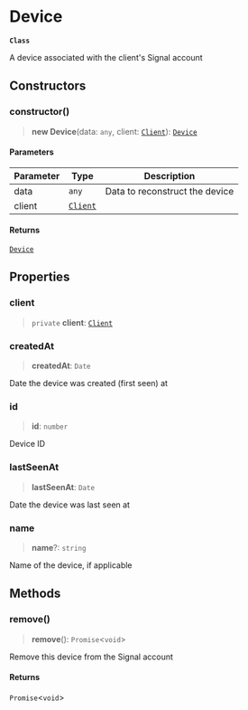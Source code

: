 # Device

**`Class`**

A device associated with the client's Signal account

## Constructors

### constructor()

> **new Device**(data: `any`, client: [`Client`](class.client.md)): [`Device`](class.device.md)

#### Parameters

| Parameter | Type                        | Description                    |
| --------- | --------------------------- | ------------------------------ |
| data      | `any`                       | Data to reconstruct the device |
| client    | [`Client`](class.client.md) |                                |

#### Returns

[`Device`](class.device.md)

## Properties

### client

> `private` **client**: [`Client`](class.client.md)

### createdAt

> **createdAt**: `Date`

Date the device was created (first seen) at

### id

> **id**: `number`

Device ID

### lastSeenAt

> **lastSeenAt**: `Date`

Date the device was last seen at

### name

> **name**?: `string`

Name of the device, if applicable

## Methods

### remove()

> **remove**(): `Promise`<`void`>

Remove this device from the Signal account

#### Returns

`Promise`<`void`>

